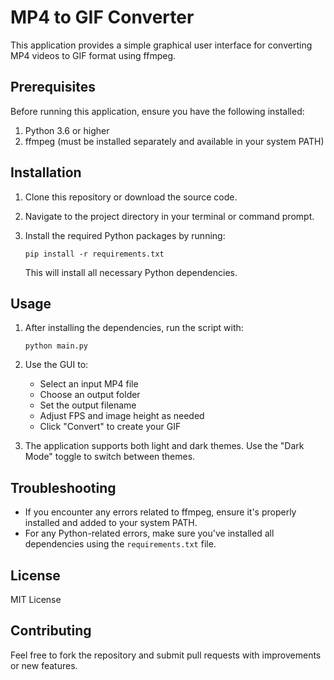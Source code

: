 # MP4 to GIF Converter

This application provides a simple graphical user interface for converting MP4 videos to GIF format using ffmpeg.

## Prerequisites

Before running this application, ensure you have the following installed:

1. Python 3.6 or higher
2. ffmpeg (must be installed separately and available in your system PATH)

## Installation

1. Clone this repository or download the source code.

2. Navigate to the project directory in your terminal or command prompt.

3. Install the required Python packages by running:

   ```
   pip install -r requirements.txt
   ```

   This will install all necessary Python dependencies.

## Usage

1. After installing the dependencies, run the script with:

   ```
   python main.py
   ```

2. Use the GUI to:
   - Select an input MP4 file
   - Choose an output folder
   - Set the output filename
   - Adjust FPS and image height as needed
   - Click "Convert" to create your GIF

3. The application supports both light and dark themes. Use the "Dark Mode" toggle to switch between themes.

## Troubleshooting

- If you encounter any errors related to ffmpeg, ensure it's properly installed and added to your system PATH.
- For any Python-related errors, make sure you've installed all dependencies using the `requirements.txt` file.

## License

MIT License

## Contributing

Feel free to fork the repository and submit pull requests with improvements or new features.
